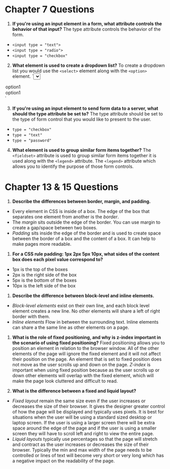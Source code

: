 # Chapter 7 Questions

1. **If you're using an input element in a form, what attribute controls the behavior of that input?**
The type attribute controls the behavior of the form.
- `<input type = "text">`
- `<input type = "radio">`
- `<input type = "checkbox"`

2. **What element is used to create a dropdown list?**
To create a dropdown list you would use the `<select>` element along with the `<option>` element.
`<select name = "dropdown">
 <option value = "option1">option1</option>
 <option value = "option2">option1</option>
</select>`

3. **If you're using an input element to send form data to a server, what should the type attribute be set to?**
The type attribute should be set to the type of form control that you would like to present to the user.
- `type = "checkbox"`
- `type = "text"`
- `type = "password"`

4. **What element is used to group similar form items together?**
The `<fieldset>` attribute is used to group similar form items together it is used along with the `<legend>` attribute. The `<legend>`
attribute which allows you to identify the purpose of those form controls.

# Chapter 13 & 15 Questions

1. **Describe the differences between border, margin, and padding.**
- Every element in CSS is inside of a box. The edge of the box that separates one element from another is the *border*.
- The *margin* sits outside the edge of the border. You can use margin to create a gap/space between two boxes.
- *Padding* sits inside the edge of the border and is used to create space between the border of a box and the content of a box. It can help to make pages more readable.

1. **For a CSS rule padding: 1px 2px 5px 10px, what sides of the content box does each pixel value correspond to?**
- 1px is the top of the boxes
- 2px is the right side of the box
- 5px is the bottom of the boxes
- 10px is the left side of the box

1. **Describe the difference between block-level and inline elements.**
- *Block-level elements* exist on their own line, and each block level element creates a new line. No other elements will share a left of right border with them.
- *Inline elements* Flow in between the surrounding text. Inline elements can share a the same line as other elements on a page.

1. **What is the role of fixed positioning, and why is z-index important in the scenario of using fixed positioning?**
Fixed positioning allows you to position an element in relation to the browser window. All of the other elements of the page will ignore the fixed element and it will not affect their position on the page. An element that is set to fixed position does not move as the user scrolls up and down on the page. *Z-index* is important when using fixed position because as the user scrolls up or down other elements will overlap with the fixed element, which will make the page look cluttered and difficult to read.

1. **What is the difference between a fixed and liquid layout?**
- *Fixed layout* remain the same size even if the user increases or decreases the size of their browser. It gives the designer greater control of how the page will be displayed and typically uses pixels. It is best for situations when the user will be using a standard sized desktop or laptop screen. If the user is using a larger screen there will be extra space around the edge of the page and if the user is using a smaller screen they will have to scroll left and right to view the entire page.
- *Liquid layouts* typically use percentages so that the page will stretch and contract as the user increases or decreases the size of their browser. Typically the min and max width of the page needs to be controlled or lines of text will become very short or very long which has a negative impact on the readability of the page.
